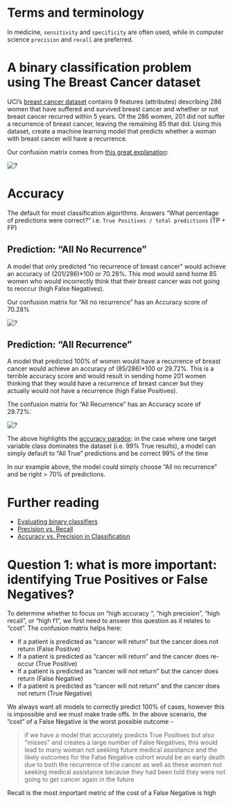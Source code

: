 # Terms and terminology
In medicine, `sensitivity` and `specificity` are often used, while in computer science `precision` and `recall` are preferred. 

# A binary classification problem using The Breast Cancer dataset
UCI’s [breast cancer dataset](http://archive.ics.uci.edu/ml/datasets/Breast+Cancer) contains 9 features (attributes) describing 286 women that have suffered and survived breast cancer and whether or not breast cancer recurred within 5 years. Of the 286 women, 201 did not suffer a recurrence of breast cancer, leaving the remaining 85 that did. Using this dataset, create a machine learning model that predicts whether a woman with breast cancer will have a recurrence.

Our confusion matrix comes from [this great explanation](https://machinelearningmastery.com/classification-accuracy-is-not-enough-more-performance-measures-you-can-use/):

![?](https://i.imgur.com/9chLV9G_d.jpg?maxwidth=640&shape=thumb&fidelity=medium)

# Accuracy
The default for most classification algorithms. Answers “What percentage of predictions were correct?” i.e. `True Positives / total predictions` (TP + FP)

## Prediction: “All No Recurrence”

A model that only predicted “no recurrence of breast cancer” would achieve an accuracy of (201/286)*100 or 70.28%. This mod would send home 85 women who would  incorrectly think that their breast cancer was not going to reoccur (high False Negatives).

Our confusion matrix for “All no recurrence” has an Accuracy score of 70.28%

![?](https://i.imgur.com/sZnKjpX_d.jpg?maxwidth=640&shape=thumb&fidelity=medium)

## Prediction: “All Recurrence”

A model that predicted 100% of women would have a recurrence of breast cancer would achieve an accuracy of (85/286)*100 or 29.72%. This is a terrible accuracy score and would result in sending home 201 women thinking that they would have a recurrence of breast cancer but they actually would not have a recurrence (high False Positives).

The confusion matrix for “All Recurrence” has an Accuracy score of 29.72%:

![?](https://i.imgur.com/WuHD4Uj_d.jpg?maxwidth=640&shape=thumb&fidelity=medium)

The above highlights the [accuracy paradox](https://en.wikipedia.org/wiki/Accuracy_paradox): in the case where one target variable class dominates the dataset (i.e. 99% True results), a model can simply default to “All True” predictions and be correct 99% of the time

In our example above, the model could simply choose “All no recurrence” and be right > 70% of predictions. 

# Further reading
- [Evaluating binary classifiers](https://en.wikipedia.org/wiki/Evaluation_of_binary_classifiers)
- [Precision vs. Recall](https://en.wikipedia.org/wiki/Precision_and_recall)
- [Accuracy vs. Precision in Classification](https://en.wikipedia.org/wiki/Accuracy_and_precision)

# Question 1: what is more important: identifying True Positives or False Negatives?
To determine whether to focus on “high accuracy “, “high precision”, “high recall”, or “high f1”, we first need to answer this question as it relates to “cost”. The confusion matrix helps here:
- If a patient is predicted as “cancer will return” but the cancer does not return (False Positive)
- If a patient is predicted as “cancer will return” and the cancer does re-occur (True Positive)
- If a patient is predicted as “cancer will not return” but the cancer does return (False Negative)
- If a patient is predicted as “cancer will not return” and the cancer does not return (True Negative)

We always want all models to correctly predict 100% of cases, however this is impossible and we must make trade offs. In the above scenario, the “cost” of a False Negative is the worst possible outcome - 
> if we have a model that accurately predicts True Positives but also “misses” and creates a large number of False Negatives, this would lead to many woman not seeking future medical assistance and the likely outcomes for the False Negative cohort would be an early death due to both the recurrence of the cancer as well as these women not seeking medical assistance because they had been told they were not going to get cancer again in the future 


Recall is the most important metric of the cost of a False Negative is high
